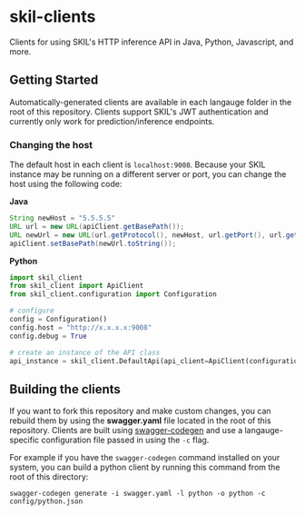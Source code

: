 # skil-clients
Clients for using SKIL's HTTP inference API in Java, Python, Javascript, and more.

## Getting Started

Automatically-generated clients are available in each langauge folder in the root of this repository. Clients support SKIL's JWT authentication and currently only work for prediction/inference endpoints.

### Changing the host

The default host in each client is `localhost:9008`. Because your SKIL instance may be running on a different server or port, you can change the host using the following code:

**Java**
```java
String newHost = "5.5.5.5"
URL url = new URL(apiClient.getBasePath());
URL newUrl = new URL(url.getProtocol(), newHost, url.getPort(), url.getFile());
apiClient.setBasePath(newUrl.toString());
```

**Python**
```python
import skil_client
from skil_client import ApiClient
from skil_client.configuration import Configuration

# configure
config = Configuration()
config.host = "http://x.x.x.x:9008"
config.debug = True

# create an instance of the API class
api_instance = skil_client.DefaultApi(api_client=ApiClient(configuration=config))
```

## Building the clients

If you want to fork this repository and make custom changes, you can rebuild them by using the **swagger.yaml** file located in the root of this repository. Clients are built using [swagger-codegen](https://github.com/swagger-api/swagger-codegen) and use a langauge-specific configuration file passed in using the `-c` flag.

For example if you have the `swagger-codegen` command installed on your system, you can build a python client by running this command from the root of this directory:

```
swagger-codegen generate -i swagger.yaml -l python -o python -c config/python.json
```